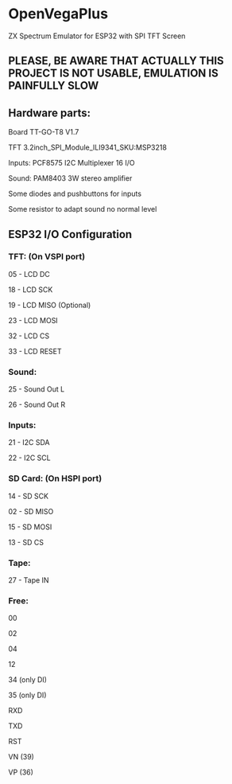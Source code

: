 # OpenVegaPlus
ZX Spectrum Emulator for ESP32 with SPI TFT Screen

## PLEASE, BE AWARE THAT ACTUALLY THIS PROJECT IS NOT USABLE, EMULATION IS PAINFULLY SLOW

## Hardware parts:
Board TT-GO-T8 V1.7

TFT 3.2inch_SPI_Module_ILI9341_SKU:MSP3218

Inputs: PCF8575 I2C Multiplexer 16 I/O

Sound: PAM8403 3W stereo amplifier

Some diodes and pushbuttons for inputs

Some resistor to adapt sound no normal level

## ESP32 I/O Configuration
### TFT: (On VSPI port)

05 - LCD DC

18 - LCD SCK

19 - LCD MISO (Optional)

23 - LCD MOSI

32 - LCD CS

33 - LCD RESET


### Sound:

25 - Sound Out L

26 - Sound Out R


### Inputs:

21 - I2C SDA 

22 - I2C SCL 

### SD Card: (On HSPI port)

14 - SD SCK

02 - SD MISO

15 - SD MOSI

13 - SD CS


### Tape:

27 - Tape IN

### Free:

00

02

04

12

34 (only DI)

35 (only DI)

RXD

TXD

RST

VN (39)

VP (36)

 
